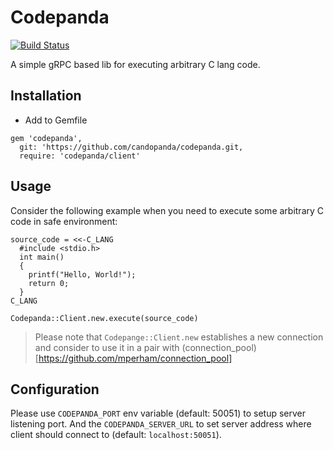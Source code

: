 # Codepanda

[![Build Status](https://semaphoreci.com/api/v1/vladimirmikhailov/codepanda/branches/master/badge.svg)](https://semaphoreci.com/vladimirmikhailov/codepanda)

A simple gRPC based lib for executing arbitrary C lang code.

## Installation

* Add to Gemfile

```
gem 'codepanda',
  git: 'https://github.com/candopanda/codepanda.git,
  require: 'codepanda/client'
```

## Usage

Consider the following example when you need to execute some arbitrary
C code in safe environment:

```
source_code = <<-C_LANG
  #include <stdio.h>
  int main()
  {
    printf("Hello, World!");
    return 0;
  }
C_LANG

Codepanda::Client.new.execute(source_code)
```

> Please note that `Codepange::Client.new` establishes a new connection
> and consider to use it in a pair with
> (connection_pool)[https://github.com/mperham/connection_pool]

## Configuration

Please use `CODEPANDA_PORT` env variable (default: 50051) to setup server listening port.
And the `CODEPANDA_SERVER_URL` to set server address where client should
connect to (default: `localhost:50051`).
